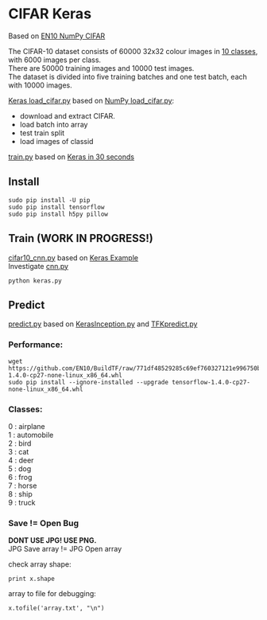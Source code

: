# CIFAR Keras

Based on [EN10 NumPy CIFAR](https://github.com/EN10/CIFAR)

The CIFAR-10 dataset consists of 60000 32x32 colour images in [10 classes](https://github.com/EN10/KerasCIFAR#classes), with 6000 images per class.  
There are 50000 training images and 10000 test images.  
The dataset is divided into five training batches and one test batch, each with 10000 images.

[Keras load_cifar.py](https://github.com/EN10/KerasCIFAR/blob/master/load_cifar.py) based on  [NumPy load_cifar.py](https://github.com/EN10/CIFAR/blob/master/load_cifar.py):
* download and extract CIFAR.
* load batch into array
* test train split
* load images of classid

[train.py](https://github.com/EN10/KerasCIFAR/blob/master/train.py) based on [Keras in 30 seconds](https://keras.io/#getting-started-30-seconds-to-keras)

## Install

    sudo pip install -U pip
    sudo pip install tensorflow 
    sudo pip install h5py pillow 
    
## Train    (WORK IN PROGRESS!)
[cifar10_cnn.py](https://github.com/EN10/KerasCIFAR/blob/master/cifar10_cnn.py) based on [Keras Example](https://github.com/keras-team/keras/blob/master/examples/cifar10_cnn.py)   
Investigate [cnn.py](https://github.com/EN10/KerasMNIST/blob/master/cnn.py)
    
    python keras.py

## Predict

[predict.py](https://github.com/EN10/KerasCIFAR/blob/master/predict.py) based on 
[KerasInception.py](https://github.com/EN10/KerasInception/blob/master/KerasInception.py) and 
[TFKpredict.py](https://github.com/EN10/KerasMNIST/blob/master/TFKpredict.py)

### Performance:

    wget https://github.com/EN10/BuildTF/raw/771df48529285c69ef760327121e996750b3916e/tensorflow-1.4.0-cp27-none-linux_x86_64.whl    
    sudo pip install --ignore-installed --upgrade tensorflow-1.4.0-cp27-none-linux_x86_64.whl

### Classes:

0 : airplane  
1 : automobile  
2 : bird  
3 : cat  
4 : deer  
5 : dog  
6 : frog  
7 : horse  
8 : ship  
9 : truck 

### Save != Open Bug

**DONT USE JPG!  USE PNG.**  
JPG Save array != JPG Open array  

check array shape:

    print x.shape

array to file for debugging:

    x.tofile('array.txt', "\n")